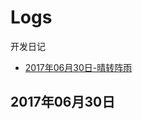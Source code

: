 # Logs
开发日记


* [2017年06月30日-晴转阵雨](https://github.com/binbinguo/Logs#log_20170630)


## 2017年06月30日
<span id="#log_20170630"></span>